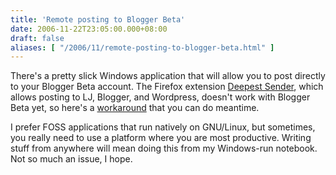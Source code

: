 ```yaml
---
title: 'Remote posting to Blogger Beta'
date: 2006-11-22T23:05:00.000+08:00
draft: false
aliases: [ "/2006/11/remote-posting-to-blogger-beta.html" ]
---
```


There's a pretty slick Windows application that will allow you to post directly to your Blogger Beta account. The Firefox extension [Deepest Sender](https://addons.mozilla.org/firefox/1811/), which allows posting to LJ, Blogger, and Wordpress, doesn't work with Blogger Beta yet, so here's a [workaround](http://windowslivewriter.spaces.live.com/blog/cns!D85741BB5E0BE8AA!757.entry) that you can do meantime.

I prefer FOSS applications that run natively on GNU/Linux, but sometimes, you really need to use a platform where you are most productive. Writing stuff from anywhere will mean doing this from my Windows-run notebook. Not so much an issue, I hope.